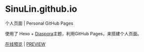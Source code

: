 # SinuLin.github.io
个人页面 | Personal GitHub Pages

使用了 Hexo +  [Diaspora](https://github.com/Fechin/hexo-theme-diaspora)主题，利用GitHub Pages，来搭建个人页面。

[在线预览](https://www.sinulin.com/) | [PREVIEW](https://www.sinulin.com/)
